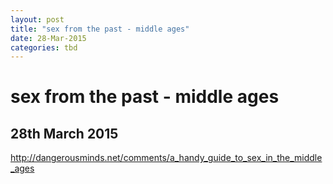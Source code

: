 ```yaml
---
layout: post
title: "sex from the past - middle ages"
date: 28-Mar-2015
categories: tbd
---
```


# sex from the past - middle ages

## 28th March 2015

http://dangerousminds.net/comments/a_handy_guide_to_sex_in_the_middle_ages
